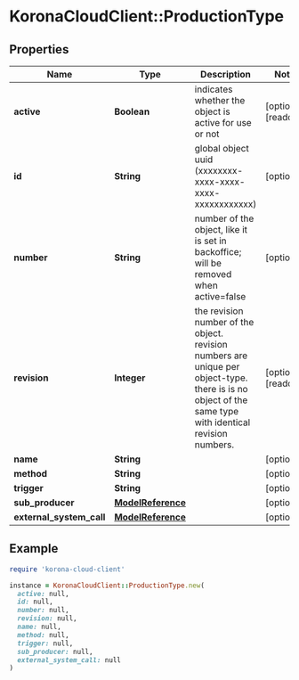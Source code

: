 # KoronaCloudClient::ProductionType

## Properties

| Name | Type | Description | Notes |
| ---- | ---- | ----------- | ----- |
| **active** | **Boolean** | indicates whether the object is active for use or not | [optional][readonly] |
| **id** | **String** | global object uuid (xxxxxxxx-xxxx-xxxx-xxxx-xxxxxxxxxxxx) | [optional] |
| **number** | **String** | number of the object, like it is set in backoffice; will be removed when active&#x3D;false | [optional] |
| **revision** | **Integer** | the revision number of the object. revision numbers are unique per object-type. there is is no object of the same type with identical revision numbers. | [optional][readonly] |
| **name** | **String** |  | [optional] |
| **method** | **String** |  | [optional] |
| **trigger** | **String** |  | [optional] |
| **sub_producer** | [**ModelReference**](ModelReference.md) |  | [optional] |
| **external_system_call** | [**ModelReference**](ModelReference.md) |  | [optional] |

## Example

```ruby
require 'korona-cloud-client'

instance = KoronaCloudClient::ProductionType.new(
  active: null,
  id: null,
  number: null,
  revision: null,
  name: null,
  method: null,
  trigger: null,
  sub_producer: null,
  external_system_call: null
)
```

